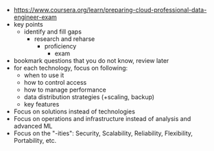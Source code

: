 - https://www.coursera.org/learn/preparing-cloud-professional-data-engineer-exam
- key points
  - identify and fill gaps
    - research and reharse
      - proficiency
        - exam
- bookmark questions that you do not know, review later
- for each technology, focus on following:
  - when to use it
  - how to control access
  - how to manage performance
  - data distribution strategies (+scaling, backup)
  - key features
 - Focus on solutions instead of technologies
 - Focus on operations and infrastructure instead of analysis and advanced ML
 - Focus on the "-ities": Security, Scalability, Reliability, Flexibility, Portability, etc.
